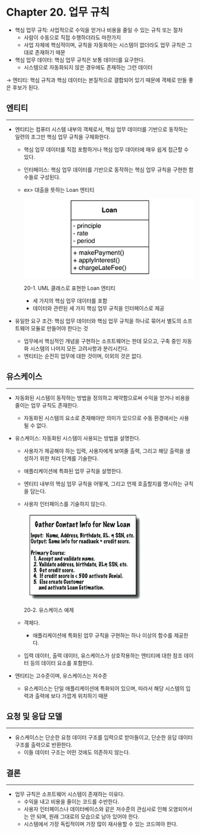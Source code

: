 # Chapter 20. 업무 규칙

- 핵심 업무 규칙: 사업적으로 수익을 얻거나 비용을 줄일 수 있는 규칙 또는 절차
    - 사람이 수동으로 직접 수행하더라도 마찬가지
    - 사업 자체에 핵심적이며, 규칙을 자동화하는 시스템이 없더라도 업무 규칙은 그대로 존재하기 때문
- 핵심 업무 데이터: 핵심 업무 규칙은 보통 데이터를 요구한다.
    - 시스템으로 자동화되지 않은 경우에도 존재하는 그런 데이터

→ 엔티티: 핵심 규칙과 핵심 데이터는 본질적으로 결합되어 있기 때문에 객체로 만들 좋은 후보가 된다.

## 엔티티

---

- 엔티티는 컴퓨터 시스템 내부의 객체로서, 핵심 업무 데이터를 기반으로 동작하는 일련의 조그만 핵심 업무 규칙을 구체화한다.
    - 핵심 업무 데이터를 직접 포함하거나 핵심 업무 데이터에 매우 쉽게 접근할 수 있다.
    - 인터페이스: 핵심 업무 데이터를 기반으로 동작하는 핵심 업무 규칙을 구현한 함수들로 구성된다.
    - ex> 대출을 뜻하는 Loan 엔티티
        
        ![20-1. UML 클래스로 표현한 Loan 엔티티](./image/20/Untitled.png)
        
        20-1. UML 클래스로 표현한 Loan 엔티티
        
        - 세 가지의 핵심 업무 데이터를 포함
        - 데이터와 관련된 세 가지 핵심 업무 규칙을 인터페이스로 제공

- 유일한 요구 조건: 핵심 업무 데이터와 핵심 업무 규칙을 하나로 묶어서 별도의 소프트웨어 모듈로 만들어야 한다는 것
    - 업무에서 핵심적인 개념을 구현하는 소프트웨어는 한데 모으고, 구축 중인 자동화 시스템의 나머지 모든 고려사항과 분리시킨다.
    - 엔티티는 순전히 업무에 대한 것이며, 이외의 것은 없다.

## 유스케이스

---

- 자동화된 시스템이 동작하는 방법을 정의하고 제약함으로써 수익을 얻거나 비용을 줄이는 업무 규칙도 존재한다.
    - 자동화된 시스템의 요소로 존재해야만 의미가 있으므로 수동 환경에서는 사용될 수 없다.

- 유스케이스: 자동화된 시스템이 사용되는 방법을 설명한다.
    - 사용자가 제공해야 하는 입력, 사용자에게 보여줄 출력, 그리고 해당 출력을 생성하기 위한 처리 단계를 기술한다.
    - 애플리케이션에 특화된 업무 규칙을 설명한다.
    - 엔티티 내부의 핵심 업무 규칙을 어떻게, 그리고 언제 호출할지를 명시하는 규칙을 담는다.
    - 사용자 인터페이스를 기술하지 않는다.
        
        ![20-2. 유스케이스 예제](./image/20/Untitled%201.png)
        
        20-2. 유스케이스 예제
        
    - 객체다.
        - 애플리케이션에 특화된 업무 규칙을 구현하는 하나 이상의 함수를 제공한다.
    - 입력 데이터, 출력 데이터, 유스케이스가 상호작용하는 엔티티에 대한 참조 데이터 등의 데이터 요소를 포함한다.

- 엔티티는 고수준이며, 유스케이스는 저수준
    - 유스케이스는 단일 애플리케이션에 특화되어 있으며, 따라서 해당 시스템의 입력과 출력에 보다 가깝게 위치하기 때문

## 요청 및 응답 모델

---

- 유스케이스는 단순한 요청 데이터 구조를 입력으로 받아들이고, 단순한 응답 데이터 구조를 출력으로 반환한다.
    - 이들 데이터 구조는 어떤 것에도 의존하지 않는다.

## 결론

---

- 업무 규칙은 소프트웨어 시스템이 존재하는 이유다.
    - 수익을 내고 비용을 줄이는 코드를 수반한다.
    - 사용자 인터페이스나 데이터베이스와 같은 저수준의 관심사로 인해 오염되어서는 안 되며, 원래 그대로의 모습으로 남아 있어야 한다.
    - 시스템에서 가장 독립적이며 가장 많이 재사용할 수 있는 코드여야 한다.
